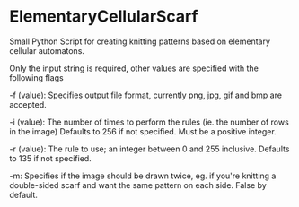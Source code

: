 # ElementaryCellularScarf
Small Python Script for creating knitting patterns based on elementary cellular automatons.

Only the input string is required, other values are specified with the following flags

-f (value): Specifies output file format, currently png, jpg, gif and bmp are accepted.

-i (value): The number of times to perform the rules (ie. the number of rows in the image) Defaults to 256 if not specified. Must be a positive integer.

-r (value): The rule to use; an integer between 0 and 255 inclusive. Defaults to 135 if not specified.

-m: Specifies if the image should be drawn twice, eg. if you're knitting a double-sided scarf and want the same pattern on each side. False by default.
